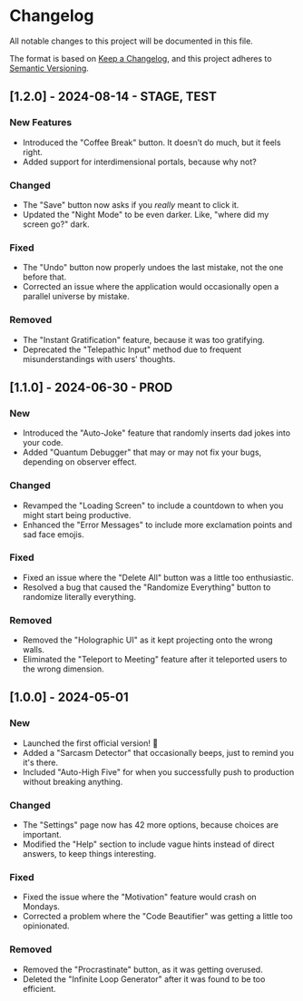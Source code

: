 # Changelog

All notable changes to this project will be documented in this file.

The format is based on [Keep a Changelog](https://keepachangelog.com/en/1.0.0/), and this project adheres to [Semantic Versioning](https://semver.org/spec/v2.0.0.html).

## [1.2.0] - 2024-08-14 - STAGE, TEST

### New Features
- Introduced the "Coffee Break" button. It doesn’t do much, but it feels right.
- Added support for interdimensional portals, because why not?

### Changed
- The "Save" button now asks if you *really* meant to click it.
- Updated the "Night Mode" to be even darker. Like, "where did my screen go?" dark.

### Fixed
- The "Undo" button now properly undoes the last mistake, not the one before that.
- Corrected an issue where the application would occasionally open a parallel universe by mistake.

### Removed
- The "Instant Gratification" feature, because it was too gratifying.
- Deprecated the "Telepathic Input" method due to frequent misunderstandings with users' thoughts.

## [1.1.0] - 2024-06-30 - PROD

### New
- Introduced the "Auto-Joke" feature that randomly inserts dad jokes into your code.
- Added "Quantum Debugger" that may or may not fix your bugs, depending on observer effect.

### Changed
- Revamped the "Loading Screen" to include a countdown to when you might start being productive.
- Enhanced the "Error Messages" to include more exclamation points and sad face emojis.

### Fixed
- Fixed an issue where the "Delete All" button was a little too enthusiastic.
- Resolved a bug that caused the "Randomize Everything" button to randomize literally everything.

### Removed
- Removed the "Holographic UI" as it kept projecting onto the wrong walls.
- Eliminated the "Teleport to Meeting" feature after it teleported users to the wrong dimension.

## [1.0.0] - 2024-05-01

### New
- Launched the first official version! 🎉
- Added a "Sarcasm Detector" that occasionally beeps, just to remind you it's there.
- Included "Auto-High Five" for when you successfully push to production without breaking anything.

### Changed
- The "Settings" page now has 42 more options, because choices are important.
- Modified the "Help" section to include vague hints instead of direct answers, to keep things interesting.

### Fixed
- Fixed the issue where the "Motivation" feature would crash on Mondays.
- Corrected a problem where the "Code Beautifier" was getting a little too opinionated.

### Removed
- Removed the "Procrastinate" button, as it was getting overused.
- Deleted the "Infinite Loop Generator" after it was found to be too efficient.
